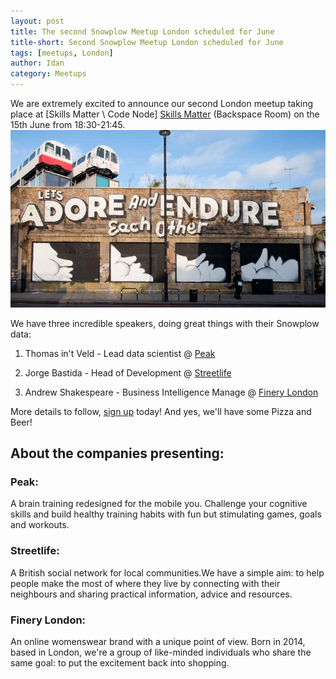```yaml
---
layout: post
title: The second Snowplow Meetup London scheduled for June
title-short: Second Snowplow Meetup London scheduled for June
tags: [meetups, London]
author: Idan
category: Meetups
---
```


We are extremely excited to announce our second London meetup taking place at [Skills Matter \ Code Node] [Skills Matter] (Backspace Room) on the 15th June from 18:30-21:45.
![London-pic]

We have three incredible speakers, doing great things with their Snowplow data:

1. Thomas in't Veld - Lead data scientist @ [Peak] 

2. Jorge Bastida - Head of Development @ [Streetlife]

3. Andrew Shakespeare - Business Intelligence Manage @ [Finery London]


More details to follow, [sign up] today! And yes, we'll have some Pizza and Beer!


## About the companies presenting:

### Peak: 

A brain training redesigned for the mobile you. Challenge your cognitive skills and build healthy training habits with fun but stimulating games, goals and workouts.

### Streetlife: 

A British social network for local communities.We have a simple aim: to help people make the most of where they live by connecting with their neighbours and sharing practical information, advice and resources.

### Finery London: 

An online womenswear brand with a unique point of view. Born in 2014, based in London, we're a group of like-minded individuals who share the same goal: to put the excitement back into shopping.

[London-pic]: /assets/img/blog/2016/05/shoreditch.jpg
[Peak]: http://www.peak.net/
[Streetlife]: https://www.streetlife.com/
[Finery London]: https://www.finerylondon.com/
[Skills Matter]: https://skillsmatter.com/
[sign up]: http://www.meetup.com/Snowplow-Analytics-London/events/230871831/

